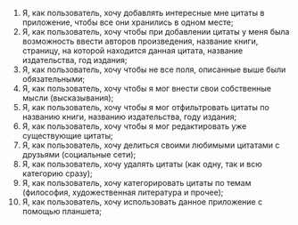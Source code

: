 1. Я, как пользователь, хочу добавлять интересные мне цитаты в приложение, чтобы все они хранились в одном месте;
2. Я, как пользователь, хочу чтобы при добавлении цитаты у меня была возможность ввести авторов произведения, название книги, 
   страницу, на которой находится данная цитата, название издательства, год издания;
3. Я, как пользователь, хочу чтобы не все поля, описанные выше были обязательными;
4. Я, как пользователь, хочу чтобы я мог внести свои собственные мысли (высказывания);
5. Я, как пользователь, хочу чтобы я мог отфильтровать цитаты по названию книги, названию издательства, году издания;
6. Я, как пользователь, хочу чтобы я мог редактировать уже существующие цитаты;
7. Я, как пользователь, хочу делиться своими любимыми цитатами с друзьями (социальные сети);
8. Я, как пользователь, хочу удалять цитаты (как одну, так и всю категорию сразу);
9. Я, как пользователь, хочу категорировать цитаты по темам (философия, художественная литература и прочее);
10. Я, как пользователь, хочу использовать данное приложение с помощью планшета;

